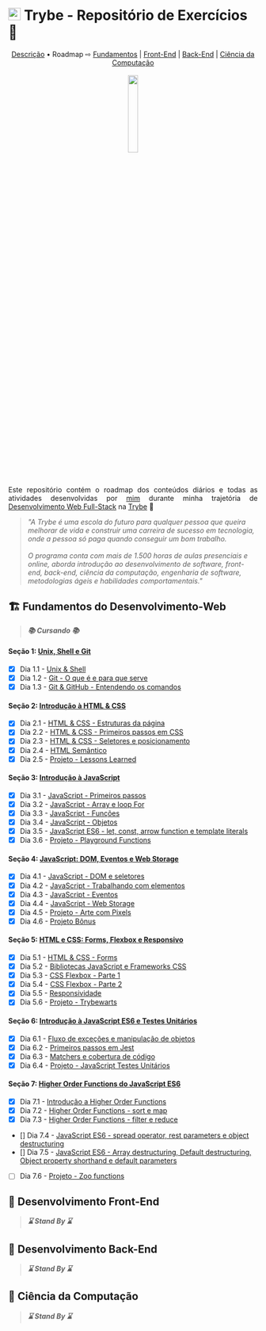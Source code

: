 # <img src='https://res.cloudinary.com/practicaldev/image/fetch/s--Eg8INSNe--/c_fill,f_auto,fl_progressive,h_320,q_auto,w_320/https://dev-to-uploads.s3.amazonaws.com/uploads/organization/profile_image/5302/26258239-4ac6-4d28-b94c-ba6d3f9eabc2.png' width='25px'> Trybe - Repositório de Exercícios 🚀

<div align='center'>
  <a href='#descricao'>Descrição</a> &bull; Roadmap &#8680; <a href='#fundamentos'>Fundamentos</a> | <a href='#frontend'>Front-End</a> | <a href='#backend'>Back-End</a> | <a href='#computacao'>Ciência da Computação</a>
  <br><br>
  <img src='https://steamuserimages-a.akamaihd.net/ugc/1631947648964785474/81CBA15178466DD47195A239232202E78987B714/?imw=637&imh=358&ima=fit&impolicy=Letterbox&imcolor=%23000000&letterbox=true' width='20%'>
</div>
<br><br>
<p align="justify" id='descricao'>Este repositório contém o roadmap dos conteúdos diários e todas as atividades desenvolvidas por <a href='https://www.linkedin.com/in/sandro-rosa-de-souza/'>mim</a> durante minha trajetória de <a href='https://www.betrybe.com/formacao-desenvolvimento-web'>Desenvolvimento Web Full-Stack</a> na <a href='https://www.betrybe.com/'>Trybe</a> 💚</p>

> *"A Trybe é uma escola do futuro para qualquer pessoa que queira melhorar de vida e construir uma carreira de sucesso em tecnologia, onde a pessoa só paga quando conseguir um bom trabalho. <br><br> O programa conta com mais de 1.500 horas de aulas presenciais e online, aborda introdução ao desenvolvimento de software, front-end, back-end, ciência da computação, engenharia de software, metodologias ágeis e habilidades comportamentais."*

<h2 id='fundamentos'>🏗️ Fundamentos do Desenvolvimento-Web </h2>

> __*📚 Cursando 📚*__

#### __Seção 1: [Unix, Shell e Git](https://github.com/SandroRDS/trybe-exercicios/tree/main/fundamentos/secao-1-unix-shell-git)__
- [X] Dia 1.1 - [Unix & Shell](https://github.com/SandroRDS/trybe-exercicios/tree/main/fundamentos/secao-1-unix-shell-git/dia-01-unix-e-shell)
- [X] Dia 1.2 - [Git - O que é e para que serve](https://github.com/SandroRDS/trybe-exercicios/tree/main/fundamentos/secao-1-unix-shell-git/dia-02-git)
- [X] Dia 1.3 - [Git & GitHub - Entendendo os comandos](https://github.com/SandroRDS/trybe-exercicios/tree/main/fundamentos/secao-1-unix-shell-git/dia-03-git-e-github)

#### __Seção 2: [Introdução à HTML & CSS](https://github.com/SandroRDS/trybe-exercicios/tree/main/fundamentos/secao-2-introducao-html-css)__
- [X] Dia 2.1 - [HTML & CSS - Estruturas da página](https://github.com/SandroRDS/trybe-exercicios/tree/main/fundamentos/secao-2-introducao-html-css/dia-01-html-e-css-estruturas-de-pagina)
- [X] Dia 2.2 - [HTML & CSS - Primeiros passos em CSS](https://github.com/SandroRDS/trybe-exercicios/tree/main/fundamentos/secao-2-introducao-html-css/dia-02-html-e-css-primeiros-passos-em-css)
- [X] Dia 2.3 - [HTML & CSS - Seletores e posicionamento](https://github.com/SandroRDS/trybe-exercicios/tree/main/fundamentos/secao-2-introducao-html-css/dia-03-html-e-css-seletores-e-posicionamento)
- [X] Dia 2.4 - [HTML Semântico](https://github.com/SandroRDS/trybe-exercicios/tree/main/fundamentos/secao-2-introducao-html-css/dia-04-html-semantico)
- [X] Dia 2.5 - [Projeto - Lessons Learned](https://github.com/SandroRDS/trybe-exercicios/tree/main/fundamentos/secao-2-introducao-html-css/dia-05-projeto-lessons-learned)

#### __Seção 3: [Introdução à JavaScript](https://github.com/SandroRDS/trybe-exercicios/tree/main/fundamentos/secao-3-introducao-javascript)__
- [X] Dia 3.1 - [JavaScript - Primeiros passos](https://github.com/SandroRDS/trybe-exercicios/tree/main/fundamentos/secao-3-introducao-javascript/dia-01-javascript-primeiros-passos)
- [X] Dia 3.2 - [JavaScript - Array e loop For](https://github.com/SandroRDS/trybe-exercicios/tree/main/fundamentos/secao-3-introducao-javascript/dia-02-javascript-array-e-loop)
- [X] Dia 3.3 - [JavaScript - Funções](https://github.com/SandroRDS/trybe-exercicios/tree/main/fundamentos/secao-3-introducao-javascript/dia-03-javascript-funcoes)
- [X] Dia 3.4 - [JavaScript - Objetos](https://github.com/SandroRDS/trybe-exercicios/tree/main/fundamentos/secao-3-introducao-javascript/dia-04-javascript-objetos)
- [X] Dia 3.5 - [JavaScript ES6 - let, const, arrow function e template literals](https://github.com/SandroRDS/trybe-exercicios/tree/main/fundamentos/secao-3-introducao-javascript/dia-05-javascript-es6-let-const-arrow-functions-e-template-literals)
- [X] Dia 3.6 - [Projeto - Playground Functions](https://github.com/SandroRDS/trybe-exercicios/tree/main/fundamentos/secao-3-introducao-javascript/dia-06-07-projeto-playground-functions)

#### __Seção 4: [JavaScript: DOM, Eventos e Web Storage](https://github.com/SandroRDS/trybe-exercicios/tree/main/fundamentos/secao-4-javascript-dom-eventos-e-web-storage)__
- [X] Dia 4.1 - [JavaScript - DOM e seletores](https://github.com/SandroRDS/trybe-exercicios/tree/main/fundamentos/secao-4-javascript-dom-eventos-e-web-storage/dia-01-javascript-dom-e-seletores)
- [X] Dia 4.2 - [JavaScript - Trabalhando com elementos](https://github.com/SandroRDS/trybe-exercicios/tree/main/fundamentos/secao-4-javascript-dom-eventos-e-web-storage/dia-02-javascript-trabalhando-com-elementos)
- [X] Dia 4.3 - [JavaScript - Eventos](https://github.com/SandroRDS/trybe-exercicios/tree/main/fundamentos/secao-4-javascript-dom-eventos-e-web-storage/dia-03-javascript-eventos)
- [X] Dia 4.4 - [JavaScript - Web Storage](https://github.com/SandroRDS/trybe-exercicios/tree/main/fundamentos/secao-4-javascript-dom-eventos-e-web-storage/dia-04-javascript-web-storage)
- [X] Dia 4.5 - [Projeto - Arte com Pixels](https://github.com/SandroRDS/trybe-exercicios/tree/main/fundamentos/secao-4-javascript-dom-eventos-e-web-storage/dia-05-projeto-arte-com-pixels)
- [X] Dia 4.6 - [Projeto Bônus]()

#### __Seção 5: [HTML e CSS: Forms, Flexbox e Responsivo](https://github.com/SandroRDS/trybe-exercicios/tree/main/fundamentos/secao-5-html-css-forms-flexbox-e-responsivo)__
- [X] Dia 5.1 - [HTML & CSS - Forms](https://github.com/SandroRDS/trybe-exercicios/tree/main/fundamentos/secao-5-html-css-forms-flexbox-e-responsivo/dia-01-html-css-forms)
- [X] Dia 5.2 - [Bibliotecas JavaScript e Frameworks CSS](https://github.com/SandroRDS/trybe-exercicios/tree/main/fundamentos/secao-5-html-css-forms-flexbox-e-responsivo/dia-02-bibliotecas-javascript-e-frameworks-css)
- [X] Dia 5.3 - [CSS Flexbox - Parte 1](https://github.com/SandroRDS/trybe-exercicios/tree/main/fundamentos/secao-5-html-css-forms-flexbox-e-responsivo/dia-03-css-flexbox-parte-1)
- [X] Dia 5.4 - [CSS Flexbox - Parte 2](https://github.com/SandroRDS/trybe-exercicios/tree/main/fundamentos/secao-5-html-css-forms-flexbox-e-responsivo/dia-04-css-flexbox-parte-2)
- [X] Dia 5.5 - [Responsividade](https://github.com/SandroRDS/trybe-exercicios/tree/main/fundamentos/secao-5-html-css-forms-flexbox-e-responsivo/dia-05-responsividade)
- [X] Dia 5.6 - [Projeto - Trybewarts](https://github.com/SandroRDS/trybe-exercicios/tree/main/fundamentos/secao-5-html-css-forms-flexbox-e-responsivo/dia-06-projeto-trybewarts)

#### __Seção 6: [Introdução à JavaScript ES6 e Testes Unitários](https://github.com/SandroRDS/trybe-exercicios/tree/main/fundamentos/secao-6-introducao-a-javascript-es6-e-testes-unitarios)__
- [X] Dia 6.1 - [Fluxo de exceções e manipulação de objetos](https://github.com/SandroRDS/trybe-exercicios/tree/main/fundamentos/secao-6-introducao-a-javascript-es6-e-testes-unitarios/dia-01-fluxo-de-excessoes-e-manipulacao-de-objetos)
- [X] Dia 6.2 - [Primeiros passos em Jest](https://github.com/SandroRDS/trybe-exercicios/tree/main/fundamentos/secao-6-introducao-a-javascript-es6-e-testes-unitarios/dia-02-primeiros-passos-em-jest)
- [X] Dia 6.3 - [Matchers e cobertura de código](https://github.com/SandroRDS/trybe-exercicios/tree/main/fundamentos/secao-6-introducao-a-javascript-es6-e-testes-unitarios/dia-03-matchers-e-cobertura-de-codigo)
- [X] Dia 6.4 - [Projeto - JavaScript Testes Unitários](https://github.com/SandroRDS/trybe-exercicios/tree/main/fundamentos/secao-6-introducao-a-javascript-es6-e-testes-unitarios/dia-04-projeto-javascript-testes-unitarios)

#### __Seção 7: [Higher Order Functions do JavaScript ES6]()__
- [X] Dia 7.1 - [Introdução a Higher Order Functions]()
- [X] Dia 7.2 - [Higher Order Functions - sort e map]()
- [X] Dia 7.3 - [Higher Order Functions - filter e reduce]()
- [] Dia 7.4 - [JavaScript ES6 - spread operator, rest parameters e object destructuring]()
- [] Dia 7.5 - [JavaScript ES6 - Array destructuring, Default destructuring, Object property shorthand e default parameters]()
- [ ] Dia 7.6 - [Projeto - Zoo functions]()

<h2 id='frontend'>🎨 Desenvolvimento Front-End</h2>

> __*⌛ Stand By ⌛*__

<h2 id='backend'>🎲 Desenvolvimento Back-End</h2>

> __*⌛ Stand By ⌛*__

<h2 id='computacao'>🧪 Ciência da Computação</h2>

> __*⌛ Stand By ⌛*__
